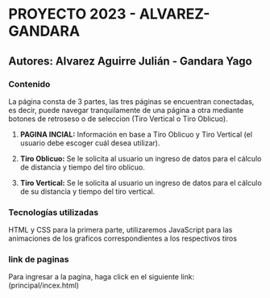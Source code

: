 # PROYECTO 2023 - ALVAREZ-GANDARA

## Autores: Alvarez Aguirre Julián - Gandara Yago

### Contenido
La página consta de 3 partes, las tres páginas se encuentran conectadas, es decir, puede navegar tranquilamente de una página a otra mediante botones de retroseso o de seleccion (Tiro Vertical o Tiro Oblicuo).


1) **PAGINA INCIAL:** Información en base a Tiro Oblicuo y Tiro Vertical (el usuario debe escoger cuál desea utilizar).


2) **Tiro Oblicuo:** Se le solicita al usuario un ingreso de datos para el cálculo de distancia y tiempo del tiro oblicuo.


3) **Tiro Vertical:** Se le solicita al usuario un ingreso de datos para el cálculo de su distancia y tiempo del tiro vertical.

### Tecnologías utilizadas

HTML y CSS para la primera parte, utilizaremos JavaScript para las animaciones de los graficos correspondientes a los
respectivos tiros

### link de paginas

Para ingresar a la pagina, haga click en el siguiente link: (principal/incex.html)